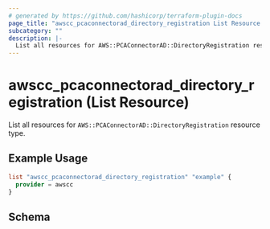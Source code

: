 ```yaml
---
# generated by https://github.com/hashicorp/terraform-plugin-docs
page_title: "awscc_pcaconnectorad_directory_registration List Resource - terraform-provider-awscc"
subcategory: ""
description: |-
  List all resources for AWS::PCAConnectorAD::DirectoryRegistration resource type.
---
```


# awscc_pcaconnectorad_directory_registration (List Resource)

List all resources for `AWS::PCAConnectorAD::DirectoryRegistration` resource type.

## Example Usage

```terraform
list "awscc_pcaconnectorad_directory_registration" "example" {
  provider = awscc
}
```

<!-- schema generated by tfplugindocs -->
## Schema
